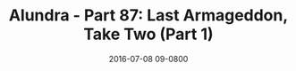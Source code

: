 ---
layout: entry.pug
title: "Alundra - Part 87: Last Armageddon, Take Two (Part 1)"
date: 2016-07-08 09-0800
publishDate: 2017-10-31 12:00:00 -0800
categories: playthroughs alundra
draft: true
---